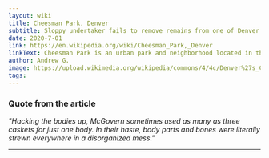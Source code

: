 ```yaml
---
layout: wiki
title: Cheesman Park, Denver
subtitle: Sloppy undertaker fails to remove remains from one of Denver's biggest parks.
date: 2020-7-01
link: https://en.wikipedia.org/wiki/Cheesman_Park,_Denver
linkText: Cheesman Park is an urban park and neighborhood located in the City and County of Denver, Colorado, United States.
author: Andrew G.
image: https://upload.wikimedia.org/wikipedia/commons/4/4c/Denver%27s_Cheesman_Park.JPG
tags:
---
```


### Quote from the article

 _"Hacking the bodies up, McGovern sometimes used as many as three caskets for just one body. In their haste, body parts and bones were literally strewn everywhere in a disorganized mess."_

---

